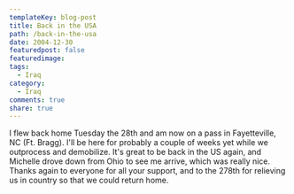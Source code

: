 ```yaml
---
templateKey: blog-post
title: Back in the USA
path: /back-in-the-usa
date: 2004-12-30
featuredpost: false
featuredimage:
tags:
  - Iraq
category:
  - Iraq
comments: true
share: true
---
```


I flew back home Tuesday the 28th and am now on a pass in Fayetteville, NC (Ft. Bragg). I'll be here for probably a couple of weeks yet while we outprocess and demobilize. It's great to be back in the US again, and Michelle drove down from Ohio to see me arrive, which was really nice. Thanks again to everyone for all your support, and to the 278th for relieving us in country so that we could return home.
